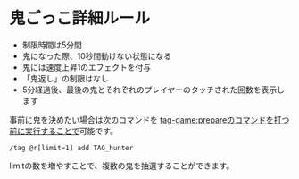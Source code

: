 # 鬼ごっこ詳細ルール

- 制限時間は5分間
- 鬼になった際、10秒間動けない状態になる
- 鬼には速度上昇1のエフェクトを付与
- 「鬼返し」の制限はなし
- 5分経過後、最後の鬼とそれぞれのプレイヤーのタッチされた回数を表示します



事前に鬼を決めたい場合は次のコマンドを <u>tag-game:prepareのコマンドを打つ前に実行することで</u>可能です。

```
/tag @r[limit=1] add TAG_hunter
```

limitの数を増やすことで、複数の鬼を抽選することができます。

